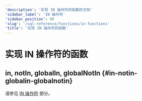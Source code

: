 ```yaml
---
'description': '实现 IN 操作符的函数的文档'
'sidebar_label': 'IN 操作符'
'sidebar_position': 90
'slug': '/sql-reference/functions/in-functions'
'title': '实现 IN 操作符的函数'
---
```



# 实现 IN 操作符的函数

## in, notIn, globalIn, globalNotIn {#in-notin-globalin-globalnotin}

请参见 [IN 操作符](/sql-reference/operators/in) 部分。
